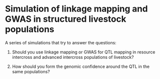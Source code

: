 # Simulation of linkage mapping and GWAS in structured livestock populations


A series of simulations that try to answer the questions:

1. Should you use linkage mapping or GWAS for QTL mapping in resource intercross and advanced intercross populations of livestock?

2. How should you form the genomic confidence around the QTL in the same populations?




